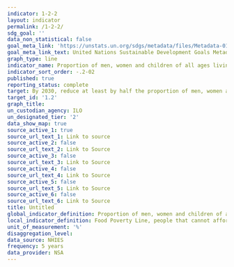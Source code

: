 ```yaml
---
indicator: 1-2-2
layout: indicator
permalink: /1-2-2/
sdg_goal: ''
data_non_statistical: false
goal_meta_link: 'https://unstats.un.org/sdgs/metadata/files/Metadata-01-02-02.pdf'
goal_meta_link_text: United Nations Sustainable Development Goals Metadata
graph_type: line
indicator_name: Proportion of men, women and children of all ages living in poverty in all its dimensions according to national definitions
indicator_sort_order: -.2-02
published: true
reporting_status: complete
target: By 2030, reduce at least by half the proportion of men, women and children of all ages living in poverty in all its dimensions according to national definitions
target_id: '1.2'
graph_title: 
un_custodian_agency: ILO
un_designated_tier: '2'
data_show_map: true
source_active_1: true
source_url_text_1: Link to source
source_active_2: false
source_url_text_2: Link to Source
source_active_3: false
source_url_text_3: Link to Source
source_active_4: false
source_url_text_4: Link to Source
source_active_5: false
source_url_text_5: Link to Source
source_active_6: false
source_url_text_6: Link to Source
title: Untitled
global_indicator_definition: Proportion of men, women and children of all ages living in poverty in all its dimensions according to national definitions
local_indicator_definition: Food Poverty Line, people that cannot afford to buy the minimum of 2100kcal per day (equivalent to 293.1 N$)/m
unit_of_measurement: '%'
disaggregation_level: 
data_source: NHIES
frequency: 5 years
data_provider: NSA
---
```


